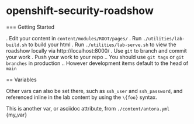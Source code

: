 # openshift-security-roadshow

=== Getting Started

. Edit your content in `content/modules/ROOT/pages/`
. Run `./utilities/lab-build.sh` to build your html
. Run `./utilities/lab-serve.sh` to view the roadshow locally via http://localhost:8000/ 
. Use `git` to branch and commit your work
. Push your work to your repo
.. You should use `git tags` or `git branches` in production
.. However development items default to the head of `main`

== Variables

Other vars can also be set there, such as `ssh_user` and `ssh_password`, and referenced inline in the lab content by using the `\{foo}` syntax.

This is another var, or asciidoc attribute, from `./content/antora.yml` {my_var}
